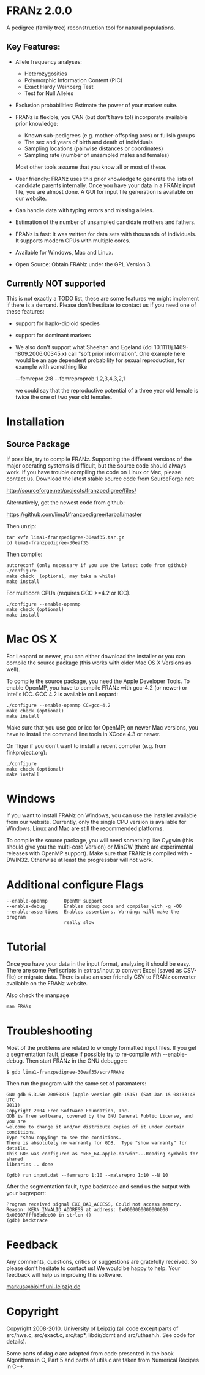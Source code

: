 FRANz 2.0.0
===========

A pedigree (family tree) reconstruction tool for natural populations.

Key Features:
-------------

* Allele frequency analyses:
     * Heterozygosities 
     * Polymorphic Information Content (PIC) 
     * Exact Hardy Weinberg Test
     * Test for Null Alleles

* Exclusion probabilities: Estimate the power of your marker suite. 

* FRANz is flexible, you CAN (but don't have to!) incorporate available prior
  knowledge:

     * Known sub-pedigrees (e.g. mother-offspring arcs) or fullsib groups
     * The sex and years of birth and death of individuals
     * Sampling locations (pairwise distances or coordinates)
     * Sampling rate (number of unsampled males and females)

  Most other tools assume that you know all or most of these.

* User friendly: FRANz uses this prior knowledge to generate the lists of 
  candidate parents internally. Once you have your data in a FRANz input
  file, you are almost done. A GUI for input file generation is available on
  our website.

* Can handle data with typing errors and missing alleles.

* Estimation of the number of unsampled candidate mothers and fathers.

* FRANz is fast: It was written for data sets with thousands of individuals.
  It supports modern CPUs with multiple cores.

* Available for Windows, Mac and Linux.

* Open Source: Obtain FRANz under the GPL Version 3.



Currently NOT supported 
-----------------------

This is not exactly a TODO list, these are some features we might implement if
there is a demand. Please don't hestitate to contact us if you need one of these
features:

* support for haplo-diploid species
* support for dominant markers
* We also don't support what Sheehan and Egeland (doi
  10.1111/j.1469-1809.2006.00345.x) call "soft prior information". One
  example here would be an age dependent probability for sexual reproduction,
  for example with something like

     --femrepro 2:8 --femreproprob 1,2,3,4,3,2,1

  we could say that the reproductive potential of a three year old female is
  twice the one of two year old females.  


Installation
============

Source Package
--------------

If possible, try to compile FRANz. Supporting the different versions of the
major operating systems is difficult, but the source code should always work.
If you have trouble compiling the code on Linux or Mac, please contact us.
Download the latest stable source code from SourceForge.net:

http://sourceforge.net/projects/franzpedigree/files/

Alternatively, get the newest code from github:

https://github.com/lima1/franzpedigree/tarball/master


Then unzip:

    tar xvfz lima1-franzpedigree-30eaf35.tar.gz
    cd lima1-franzpedigree-30eaf35


Then compile:

    autoreconf (only necessary if you use the latest code from github)
    ./configure 
    make check  (optional, may take a while)
    make install

For multicore CPUs (requires GCC >=4.2 or ICC).

    ./configure --enable-openmp
    make check (optional)
    make install



Mac OS X
========

For Leopard or newer, you can either download the installer or you can compile the
source package (this works with older Mac OS X Versions as well).

To compile the source package, you need the Apple Developer Tools. To enable
OpenMP, you have to compile FRANz with gcc-4.2 (or newer) or Intel's ICC. GCC
4.2 is available on Leopard:

    ./configure --enable-openmp CC=gcc-4.2
    make check (optional)
    make install

Make sure that you use gcc or icc for OpenMP; on newer Mac versions, you have
to install the command line tools in XCode 4.3 or newer.

On Tiger if you don't want to install a recent compiler (e.g. from
finkproject.org):

    ./configure
    make check (optional)
    make install

Windows
=======

If you want to install FRANz on Windows, you can use the installer available
from our website. Currently, only the single CPU version is available for
Windows. Linux and Mac are still the recommended platforms.

To compile the source package, you will need something like Cygwin (this
should give you the multi-core Version) or MinGW (there are experimental
releases with OpenMP support). Make sure that FRANz is compiled with -DWIN32.
Otherwise at least the progressbar will not work.


Additional configure Flags
==========================

    --enable-openmp      OpenMP support
    --enable-debug       Enables debug code and compiles with -g -O0
    --enable-assertions  Enables assertions. Warning: will make the program
                         really slow

Tutorial
========

Once you have your data in the input format, analyzing it should be easy.
There are some Perl scripts in extras/input to convert Excel (saved as
CSV-file) or migrate data. There is also an user friendly CSV to FRANz
converter available on the FRANz website.

Also check the manpage 
  
    man FRANz


Troubleshooting
===============

Most of the problems are related to wrongly formatted input files. If you get
a segmentation fault, please if possible try to re-compile with --enable-debug.
Then start FRANz in the GNU debugger:

    $ gdb lima1-franzpedigree-30eaf35/scr/FRANz

Then run the program with the same set of paramaters:

    GNU gdb 6.3.50-20050815 (Apple version gdb-1515) (Sat Jan 15 08:33:48 UTC
    2011)
    Copyright 2004 Free Software Foundation, Inc.
    GDB is free software, covered by the GNU General Public License, and you are
    welcome to change it and/or distribute copies of it under certain conditions.
    Type "show copying" to see the conditions.
    There is absolutely no warranty for GDB.  Type "show warranty" for details.
    This GDB was configured as "x86_64-apple-darwin"...Reading symbols for shared
    libraries .. done

    (gdb) run input.dat --femrepro 1:10 --malerepro 1:10 --N 10 

After the segmentation fault, type backtrace and send us the output with your
bugreport:

    Program received signal EXC_BAD_ACCESS, Could not access memory.
    Reason: KERN_INVALID_ADDRESS at address: 0x0000000000000000
    0x00007fff86bddc00 in strlen ()
    (gdb) backtrace 



Feedback
========

Any comments, questions, critics or suggestions are gratefully received.  So
please don't hesitate to contact us! We would be happy to help. Your feedback
will help us improving this software.

markus@bioinf.uni-leipzig.de

Copyright
=========

Copyright 2008-2010. University of Leipzig (all code except parts of
src/hwe.c, src/exact.c, src/tap*, libdir/dcmt and src/uthash.h. See code for
details).

Some parts of dag.c are adapted from code presented in the book Algorithms in
C, Part 5 and parts of utils.c are taken from Numerical Recipes in C++. 
